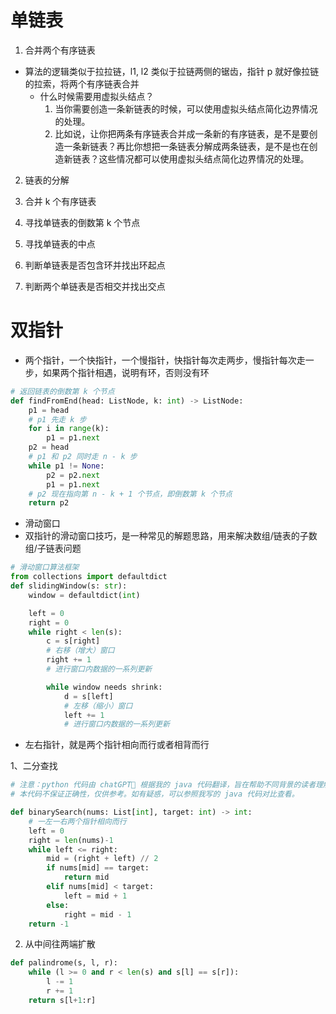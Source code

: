 # 单链表
1. 合并两个有序链表

* 算法的逻辑类似于拉拉链，l1, l2 类似于拉链两侧的锯齿，指针 p 就好像拉链的拉索，将两个有序链表合并
    * 什么时候需要用虚拟头结点？
        1. 当你需要创造一条新链表的时候，可以使用虚拟头结点简化边界情况的处理。
        2. 比如说，让你把两条有序链表合并成一条新的有序链表，是不是要创造一条新链表？再比你想把一条链表分解成两条链表，是不是也在创造新链表？这些情况都可以使用虚拟头结点简化边界情况的处理。

2. 链表的分解

3. 合并 k 个有序链表

4. 寻找单链表的倒数第 k 个节点

5. 寻找单链表的中点

6. 判断单链表是否包含环并找出环起点

7. 判断两个单链表是否相交并找出交点

 # 双指针
* 两个指针，一个快指针，一个慢指针，快指针每次走两步，慢指针每次走一步，如果两个指针相遇，说明有环，否则没有环
```py
# 返回链表的倒数第 k 个节点
def findFromEnd(head: ListNode, k: int) -> ListNode:
    p1 = head
    # p1 先走 k 步
    for i in range(k):
        p1 = p1.next
    p2 = head
    # p1 和 p2 同时走 n - k 步
    while p1 != None:
        p2 = p2.next
        p1 = p1.next
    # p2 现在指向第 n - k + 1 个节点，即倒数第 k 个节点
    return p2
```
* 滑动窗口
* 双指针的滑动窗口技巧，是一种常见的解题思路，用来解决数组/链表的子数组/子链表问题
```py
# 滑动窗口算法框架 
from collections import defaultdict
def slidingWindow(s: str):
    window = defaultdict(int)

    left = 0 
    right = 0
    while right < len(s):
        c = s[right]
        # 右移（增大）窗口
        right += 1
        # 进行窗口内数据的一系列更新

        while window needs shrink:
            d = s[left]
            # 左移（缩小）窗口
            left += 1
            # 进行窗口内数据的一系列更新
```


* 左右指针，就是两个指针相向而行或者相背而行

1、二分查找

```py
# 注意：python 代码由 chatGPT🤖 根据我的 java 代码翻译，旨在帮助不同背景的读者理解算法逻辑。
# 本代码不保证正确性，仅供参考。如有疑惑，可以参照我写的 java 代码对比查看。

def binarySearch(nums: List[int], target: int) -> int:
    # 一左一右两个指针相向而行
    left = 0
    right = len(nums)-1
    while left <= right:
        mid = (right + left) // 2
        if nums[mid] == target:
            return mid 
        elif nums[mid] < target:
            left = mid + 1
        else:
            right = mid - 1
    return -1
```

2. 从中间往两端扩散

```py
def palindrome(s, l, r):
    while (l >= 0 and r < len(s) and s[l] == s[r]):
        l -= 1
        r += 1
    return s[l+1:r]
```

